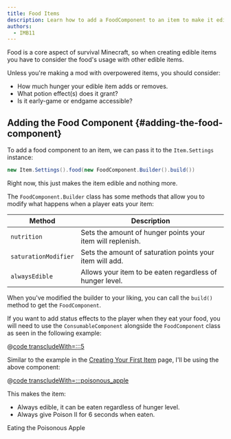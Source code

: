 ```yaml
---
title: Food Items
description: Learn how to add a FoodComponent to an item to make it edible, and configure it.
authors:
  - IMB11
---
```


Food is a core aspect of survival Minecraft, so when creating edible items you have to consider the food's usage with other edible items.

Unless you're making a mod with overpowered items, you should consider:

- How much hunger your edible item adds or removes.
- What potion effect(s) does it grant?
- Is it early-game or endgame accessible?

## Adding the Food Component {#adding-the-food-component}

To add a food component to an item, we can pass it to the `Item.Settings` instance:

```java
new Item.Settings().food(new FoodComponent.Builder().build())
```

Right now, this just makes the item edible and nothing more.

The `FoodComponent.Builder` class has some methods that allow you to modify what happens when a player eats your item:

| Method               | Description                                                |
|----------------------|------------------------------------------------------------|
| `nutrition`          | Sets the amount of hunger points your item will replenish. |
| `saturationModifier` | Sets the amount of saturation points your item will add.   |
| `alwaysEdible`       | Allows your item to be eaten regardless of hunger level.   |

When you've modified the builder to your liking, you can call the `build()` method to get the `FoodComponent`.

If you want to add status effects to the player when they eat your food, you will need to use the `ConsumableComponent` alongside the `FoodComponent` class as seen in the following example:

@[code transcludeWith=:::5](@/reference/1.21.8/src/main/java/com/example/docs/item/ModItems.java)

Similar to the example in the [Creating Your First Item](./first-item) page, I'll be using the above component:

@[code transcludeWith=:::poisonous_apple](@/reference/1.21.8/src/main/java/com/example/docs/item/ModItems.java)

This makes the item:

- Always edible, it can be eaten regardless of hunger level.
- Always give Poison II for 6 seconds when eaten.

<VideoPlayer src="/assets/develop/items/food_0.webm">Eating the Poisonous Apple</VideoPlayer>
